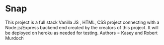 # Snap
This project is a full stack Vanilla JS , HTML, CSS project connecting with a Node.js/Express backend end created by the creators of this project. It will be deployed on heroku as needed for testing. 
Authors = Kasey and Robert Murdoch
